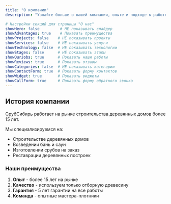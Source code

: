 ```yaml
---
title: "О компании"
description: "Узнайте больше о нашей компании, опыте и подходе к работе"

# Настройки секций для страницы "О нас"
showHero: false         # НЕ показывать слайдер
showAdvantages: true    # Показать преимущества
showProjects: false    # НЕ показывать проекты  
showServices: false    # НЕ показывать услуги
showTechnology: false  # НЕ показывать технологии
showStages: false      # НЕ показывать этапы
showOurJobs: true      # Показать наши работы
showReviews: true      # Показать отзывы  
showCategories: false  # НЕ показывать категории
showContactForm: true  # Показать форму контактов
showWidget: true       # Показать виджеты
showCallForm: true     # Показать форму обратного звонка
---
```


## История компании

СрубСибирь работает на рынке строительства деревянных домов более 15 лет.

Мы специализируемся на:

- Строительстве деревянных домов
- Возведении бань и саун
- Изготовлении срубов на заказ
- Реставрации деревянных построек

### Наши преимущества

1. **Опыт** - более 15 лет на рынке
2. **Качество** - используем только отборную древесину
3. **Гарантия** - 5 лет гарантии на все работы
4. **Команда** - опытные мастера-плотники